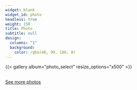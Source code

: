 ```yaml
---
widget: blank
widget_id: photo
headless: true
weight: 150
title: Photo
subtitle: null
design:
  columns: "1"
  background:
    color: rgba(48, 99, 186, 0)
---
```

{{< gallery album="photo_select" resize_options="x500" >}}


[  
See more photos](/photo)